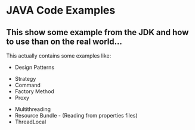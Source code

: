 # JAVA Code Examples

## This show some example from the JDK and how to use than on the real world...

This actually contains some examples like: 

- Design Patterns
 * Strategy
 * Command
 * Factory Method
 * Proxy
- Multithreading
- Resource Bundle - (Reading from properties files)
- ThreadLocal 
